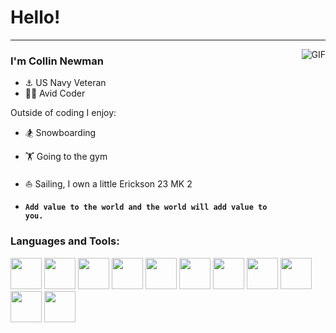 # Hello!
---

<img align="right" alt="GIF" src="https://media.giphy.com/media/eCqFYAVjjDksg/giphy.gif" />

### I'm Collin Newman

- ⚓️ US Navy Veteran
- 🧑‍💻 Avid Coder

Outside of coding I enjoy:
- 🏂 Snowboarding
- 🏋️ Going to the gym
- ⛵️ Sailing, I own a little Erickson 23 MK 2


- <code><b>Add value to the world and the world will add value to you.</b></code>
 

### Languages and Tools:

<code><img height="50" src="https://www.vectorlogo.zone/logos/javascript/javascript-ar21.svg"></code>
<code><img height="50" src="https://www.vectorlogo.zone/logos/typescriptlang/typescriptlang-icon.svg"></code>
<code><img height="50" src="https://www.vectorlogo.zone/logos/python/python-ar21.svg"></code> 
<code><img height="50" src="https://www.vectorlogo.zone/logos/mysql/mysql-ar21.svg"></code> 
<code><img height="50" src="https://www.vectorlogo.zone/logos/mongodb/mongodb-ar21.svg"></code>
<code><img height="50" src="https://www.vectorlogo.zone/logos/postgresql/postgresql-horizontal.svg"></code>
<code><img height="50" src="https://www.vectorlogo.zone/logos/git-scm/git-scm-ar21.svg"></code> 
<code><img height="50" src="https://www.vectorlogo.zone/logos/linux/linux-ar21.svg"></code>
<code><img height="50" src="https://www.vectorlogo.zone/logos/amazon_aws/amazon_aws-ar21.svg"></code>
<code><img height="50" src="https://www.vectorlogo.zone/logos/nodejs/nodejs-horizontal.svg"></code>
<code><img height="50" src="https://www.vectorlogo.zone/logos/circleci/circleci-ar21.svg"></code>
<br><br>

